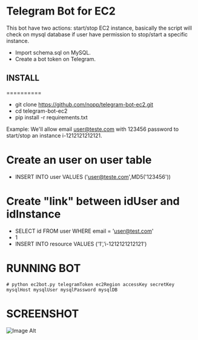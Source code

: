 # Telegram Bot for EC2

This bot have two actions: start/stop EC2 instance, basically the script will check on mysql database if user have permission to stop/start a specific instance.

* Import schema.sql on MySQL.
* Create a bot token on Telegram.

## INSTALL
==========

* git clone https://github.com/nopp/telegram-bot-ec2.git
* cd telegram-bot-ec2
* pip install -r requirements.txt

Example: We'll allow email user@teste.com with 123456 password to start/stop an instance i-1212121212121.

Create an user on user table
============================
* INSERT INTO user VALUES ('user@teste.com',MD5('123456'))
  
Create "link" between idUser and idInstance
===========================================
* SELECT id FROM user WHERE email = 'user@test.com'
* 1
* INSERT INTO resource VALUES ('1','i-1212121212121') 

RUNNING BOT
===========

	# python ec2bot.py telegramToken ec2Region accessKey secretKey mysqlHost mysqlUser mysqlPassword mysqlDB 

SCREENSHOT
==========
![Image Alt](http://i63.tinypic.com/2nsbdx4.png)
